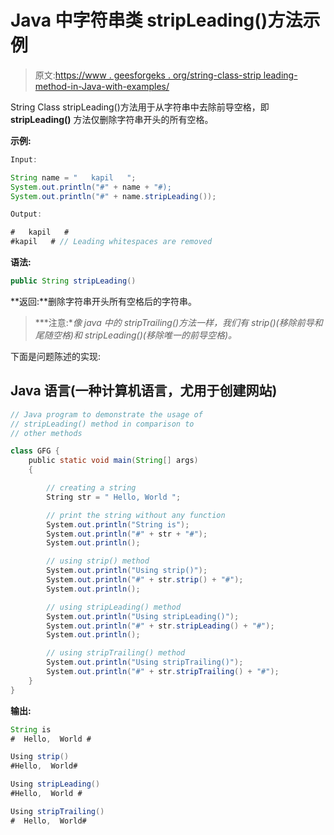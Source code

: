 # Java 中字符串类 stripLeading()方法示例

> 原文:[https://www . geesforgeks . org/string-class-strip leading-method-in-Java-with-examples/](https://www.geeksforgeeks.org/string-class-stripleading-method-in-java-with-examples/)

String Class stripLeading()方法用于从字符串中去除前导空格，即 **stripLeading()** 方法仅删除字符串开头的所有空格。

**示例:**

```java
Input:

String name = "   kapil   ";
System.out.println("#" + name + "#);
System.out.println("#" + name.stripLeading());

Output:

#   kapil   #
#kapil   # // Leading whitespaces are removed 
```

**语法:**

```java
public String stripLeading()
```

**返回:**删除字符串开头所有空格后的字符串。

> ***注意:**像 java 中的 stripTrailing()方法一样，我们有 strip()(移除前导和尾随空格)和 stripLeading()(移除唯一的前导空格)。*

下面是问题陈述的实现:

## Java 语言(一种计算机语言，尤用于创建网站)

```java
// Java program to demonstrate the usage of
// stripLeading() method in comparison to
// other methods

class GFG {
    public static void main(String[] args)
    {

        // creating a string
        String str = " Hello, World ";

        // print the string without any function
        System.out.println("String is");
        System.out.println("#" + str + "#");
        System.out.println();

        // using strip() method
        System.out.println("Using strip()");
        System.out.println("#" + str.strip() + "#");
        System.out.println();

        // using stripLeading() method
        System.out.println("Using stripLeading()");
        System.out.println("#" + str.stripLeading() + "#");
        System.out.println();

        // using stripTrailing() method
        System.out.println("Using stripTrailing()");
        System.out.println("#" + str.stripTrailing() + "#");
    }
}
```

**输出:**

```java
String is
#  Hello,  World #

Using strip()
#Hello,  World#

Using stripLeading()
#Hello,  World #

Using stripTrailing()
#  Hello,  World#
```